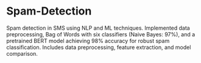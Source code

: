 # Spam-Detection
Spam detection in SMS using NLP and ML techniques. Implemented data preprocessing, Bag of Words with six classifiers (Naive Bayes: 97%), and a pretrained BERT model achieving 98% accuracy for robust spam classification. Includes data preprocessing, feature extraction, and model comparison.
